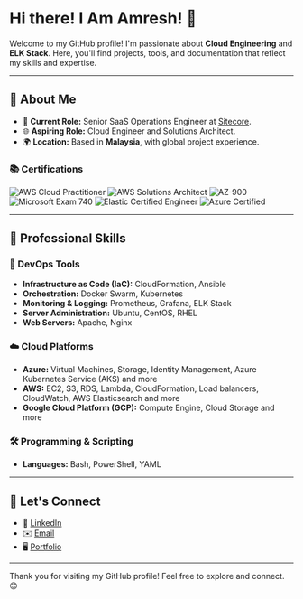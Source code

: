 # Hi there! I Am Amresh! 👋

Welcome to my GitHub profile! I'm passionate about **Cloud Engineering** and **ELK Stack**. Here, you'll find projects, tools, and documentation that reflect my skills and expertise.

---

## 🌟 About Me

- 🎯 **Current Role:** Senior SaaS Operations Engineer at [Sitecore](https://www.sitecore.com/).
- 🌐 **Aspiring Role:** Cloud Engineer and Solutions Architect.
- 🌍 **Location:** Based in **Malaysia**, with global project experience.

### 📚 Certifications

![AWS Cloud Practitioner](https://img.shields.io/badge/AWS-Cloud_Practitioner-yellow) 
![AWS Solutions Architect](https://img.shields.io/badge/AWS-Solutions_Architect_Associate-orange) 
![AZ-900](https://img.shields.io/badge/AZ--900-Certified-blue) 
![Microsoft Exam 740](https://img.shields.io/badge/Microsoft-Exam_740-green) 
![Elastic Certified Engineer](https://img.shields.io/badge/Elastic-Certified_Engineer_In_Progress-purple) 
![Azure Certified](https://img.shields.io/badge/AZ--104-In_Progress-blue)

---

## 💼 Professional Skills

### 🚀 DevOps Tools
- **Infrastructure as Code (IaC):** CloudFormation, Ansible
- **Orchestration:** Docker Swarm, Kubernetes
- **Monitoring & Logging:** Prometheus, Grafana, ELK Stack
- **Server Administration:** Ubuntu, CentOS, RHEL
- **Web Servers:** Apache, Nginx

### ☁️ Cloud Platforms
- **Azure:** Virtual Machines, Storage, Identity Management, Azure Kubernetes Service (AKS) and more
- **AWS:** EC2, S3, RDS, Lambda, CloudFormation, Load balancers, CloudWatch, AWS Elasticsearch and more
- **Google Cloud Platform (GCP):** Compute Engine, Cloud Storage and more

### 🛠 Programming & Scripting
- **Languages:** Bash, PowerShell, YAML

---

## 🤝 Let's Connect

- 💼 [LinkedIn](http://www.linkedin.com/in/amresh-kumar47)
- ✉️ [Email](mailto:amresh441@gmail.com)
- 🖥️ [Portfolio](https://your-portfolio.com)

---

Thank you for visiting my GitHub profile! Feel free to explore and connect. 😊
